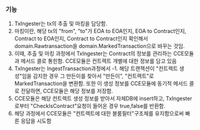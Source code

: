 ### 기능
1. TxIngester는 tx의 추출 및 마킹을 담당함.
2. 마킹이란, 해당 tx의 "from", "to"가 EOA to EOA인지, EOA to Contract인지, Contract to EOA인지, Contract to Contract인지 확인해서 domain.Rawtransaction을 domain.MarkedTransaction으로 바꾸는 것임.
3. 이때, 추출 및 마킹 과정에서 TxIngester는 Contract의 정보를 관리하는 CCE모듈과 메서드 콜로 통힌함. CCE모듈은 컨트렉트 개별에 대한 정보를 담고 있음
4. TxIngester는 IngestTransaction과정에서 
-1. 해당 트랜잭션이 "컨트렉트 생성"임을 감지한 경우 그 만든이를 찾아서 "만든이", "컨트렉트"로 MarkedTransaction을 변환함. 또한 이 생성 정보를 CCE모듈에 동기적 메서드 콜로 전달하면, CCE모듈은 해당 정보를 저장함.
5. CCE모듈은 해당 컨트렉트 생성 정보를 받아서 자체DB에 insert하고, TxIngester로부터 "CheckIsContract"요청이 들어온 경우 true,false를 반환함.
6. 해당 과정에서 CCE모듈은 "컨트렉트에 대한 블룸필터"구조체를 유지함으로써 빠른 응답을 시도함